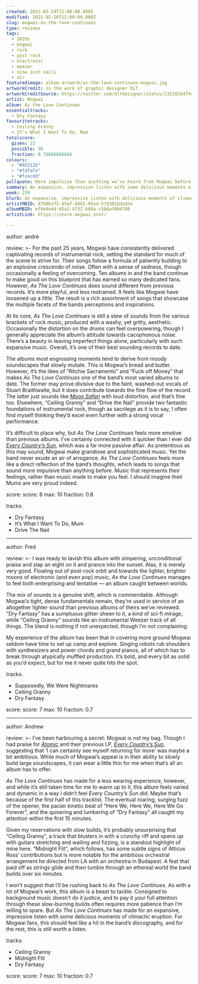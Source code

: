 ```yaml
---
created: 2021-02-24T12:00:00.000Z
modified: 2021-02-26T12:00:00.000Z
slug: mogwai-as-the-love-continues
type: reviews
tags:
  - 2020s
  - mogwai
  - rock
  - post rock
  - electronic
  - weezer
  - nine inch nails
  - air
featuredimage: album-artwork/as-the-love-continues-mogwai.jpg
artworkCredit: is the work of graphic designer DLT.
artworkCreditSource: https://twitter.com/dltdesigner/status/1321818474415575041
artist: Mogwai
album: As the Love Continues
essentialtracks:
  - Dry Fantasy
favouritetracks:
  - Ceiling Granny
  - It's What I Want To Do, Mum
totalscore:
  given: 22
  possible: 30
  fraction: 0.76666666666
colours:
  - "#95212b"
  - "#fdfafe"
  - "#fcecdd"
pullquote: More impulsive than anything we’ve heard from Mogwai before
summary: An expansive, impressive listen with some delicious moments of climactic eruption. For Mogwai fans, this should feel like a hit in the band’s discography, and for the rest, this is still worth a listen.
week: 259
blurb: An expansive, impressive listen with delicious moments of climactic eruption. For Mogwai fans, this should feel like a hit in the band’s discography.
artistMBID: d700b3f5-45af-4d02-95ed-57d301bda93e
albumMBID: ef8e8e4d-05a2-4732-b68a-c5b6af86d786
artistLink: https://store.mogwai.scot/

---
```

author: andré

review: >-
  For the past 25 years, Mogwai have consistently delivered captivating records of instrumental rock, setting the standard for much of the scene to strive for. Their songs follow a formula of patiently building to an explosive crescendo of noise. Often with a sense of sadness, though occasionally a feeling of overcoming. Ten albums in and the band continue to make good on this blueprint that has earned so many dedicated fans. However, _As The Love Continues_ does sound different from previous records. It’s more playful, and less restrained. It feels like Mogwai have loosened up a little. The result is a rich assortment of songs that showcase the multiple facets of the bands perceptions and inspirations.

  At its core, _As The Love Continues_ is still a stew of sounds from the various brackets of rock music, produced with a washy, yet gritty, aesthetic. Occasionally the distortion on the drums can feel overpowering, though I generally appreciate the album’s attitude towards cacophonous noise. There’s a beauty in leaving imperfect things alone, particularly with such expansive music. Overall, it’s one of their best sounding records to date.

  The albums most engrossing moments tend to derive from moody soundscapes that slowly mutate. This is Mogwai’s bread and butter. However, it’s the likes of “Ritchie Sacramento” and “Fuck off Money” that makes _As The Love Continues_ one of the band’s most varied albums to date. The former may prove divisive due to the faint, washed-out vocals of Stuart Braithwaite, but it does contribute towards the fine flow of the record. The latter just sounds like _[Moon Safari](/reviews/air-moon-safari)_ with loud distortion, and that’s fine too. Elsewhere, “Ceiling Granny” and “Drive the Nail” provide two fantastic foundations of instrumental rock, though as sacrilege as it is to say, I often find myself thinking they’d excel even further with a strong vocal performance.

  It’s difficult to place why, but _As The Love Continues_ feels more emotive than previous albums. I’ve certainly connected with it quicker than I ever did _[Every Country’s Sun](/reviews/mogwai-every-countrys-sun)_, which was a far more passive affair. As pretentious as this may sound, Mogwai make grandiose and sophisticated music. Yet the band never exude an air of arrogance. _As The Love Continues_ feels more like a direct reflection of the band’s thoughts, which leads to songs that sound more impulsive than anything before. Music that represents their feelings, rather than music made to make you feel. I should imagine their Mums are very proud indeed.

score:
  score: 8
  max: 10
  fraction: 0.8

tracks:
  - Dry Fantasy
  - It’s What I Want To Do, Mum
  - Drive The Nail

---

author: Fred

review: >-
  I was ready to lavish this album with simpering, unconditional praise and slap an eight on it and prance into the sunset. Alas, it is merely very good. Floating out of post-rock orbit and towards the lighter, brighter moons of electronic (and even pop) music, _As the Love Continues_ manages to feel both enterprising and tentative — an album caught between worlds.

  The mix of sounds is a genuine shift, which is commendable. Although Mogwai’s tight, dense fundamentals remain, they’re used in service of an altogether lighter sound than previous albums of theirs we’ve reviewed. “Dry Fantasy” has a sumptuous glitter sheen to it, a kind of sci-fi mirage, while “Ceiling Granny” sounds like an instrumental Weezer track of all things. The blend is nothing if not unexpected, though I’m not complaining.

  My experience of the album has been that in covering more ground Mogwai seldom have time to set up camp and explore. Singing robots rub shoulders with synthesizers and power chords and grand pianos, all of which has to break through atypically muffled production. It’s bold, and every bit as solid as you’d expect, but for me it never quite hits the spot.

tracks:
  - Supposedly, We Were Nightmares
  - Ceiling Granny
  - Dry Fantasy

score:
  score: 7
  max: 10
  fraction: 0.7

---

author: Andrew

review: >-
  I’ve been harbouring a secret: Mogwai is not my bag. Though I had praise for _[Atomic](/reviews/mogwai-atomic)_ and their previous LP, _[Every Country’s Sun](/reviews/mogwai-every-countrys-sun)_, suggesting that ‘I can certainly see myself returning for more’ was maybe a bit ambitious. While much of Mogwai’s appeal is in their ability to slowly build large soundscapes, it can wear a little thin for me when that’s all an album has to offer.

  _As The Love Continues_ has made for a less wearing experience, however, and while it’s still taken time for me to warm up to it, this album feels varied and dynamic in a way I didn’t feel _Every Country’s Sun_ did. Maybe that’s because of the first half of this tracklist. The eventual roaring, surging fuzz of the opener, the pacier kinetic beat of “Here We, Here We, Here We Go Forever”, and the quivering and lumbering of “Dry Fantasy” all caught my attention within the first 15 minutes.

  Given my reservations with slow builds, it’s probably unsurprising that “Ceiling Granny”, a track that blusters in with a crunchy riff and opens up with guitars stretching and wailing and fizzing, is a standout highlight of mine here. “Midnight Flit”, which follows, has some subtle signs of Atticus Ross’ contributions but is more notable for the ambitious orchestral arrangement he directed from LA with an orchestra in Budapest. A feat that paid off as strings glide and then tumble through an ethereal world the band builds over six minutes.

  I won’t suggest that I’ll be rushing back to _As The Love Continues_. As with a lot of Mogwai’s work, this album is a beast to tackle. Consigned to background music doesn’t do it justice, and to pay it your full attention through these slow-burning builds often requires more patience than I’m willing to spare. But _As The Love Continues_ has made for an expansive, impressive listen with some delicious moments of climactic eruption. For Mogwai fans, this should feel like a hit in the band’s discography, and for the rest, this is still worth a listen.

tracks:
  - Ceiling Granny
  - Midnight Flit
  - Dry Fantasy

score:
  score: 7
  max: 10
  fraction: 0.7